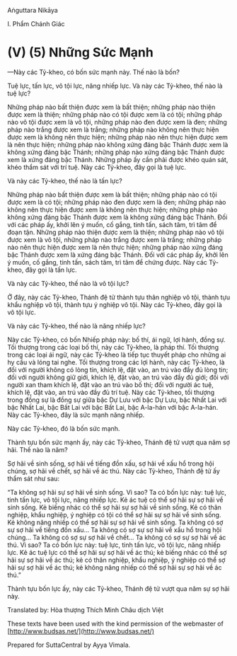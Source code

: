  

Aṅguttara Nikāya

I. Phẩm Chánh Giác

# (V) (5) Những Sức Mạnh

—Này các Tỷ-kheo, có bốn sức mạnh này. Thế nào là bốn?

Tuệ lực, tấn lực, vô tội lực, năng nhiếp lực. Và này các Tỷ-kheo, thế nào là tuệ lực?

Những pháp nào bất thiện được xem là bất thiện; những pháp nào thiện được xem là thiện; những pháp nào có tội được xem là có tội; những pháp nào vô tội được xem là vô tội, những pháp nào đen được xem là đen; những pháp nào trắng được xem là trắng; những pháp nào không nên thực hiện được xem là không nên thực hiện; những pháp nào nên thực hiện được xem là nên thực hiện; những pháp nào không xứng đáng bậc Thánh được xem là không xứng đáng bậc Thánh; những pháp nào xứng đáng bậc Thánh được xem là xứng đáng bậc Thánh. Những pháp ấy cần phải được khéo quán sát, khéo thẩm sát với trí tuệ. Này các Tỷ-kheo, đây gọi là tuệ lực.

Và này các Tỷ-kheo, thế nào là tấn lực?

Những pháp nào bất thiện được xem là bất thiện; những pháp nào có tội được xem là có tội; những pháp nào đen được xem là đen; những pháp nào không nên thực hiện được xem là không nên thực hiện; những pháp nào không xứng đáng bậc Thánh được xem là không xứng đáng bậc Thánh. Ðối với các pháp ấy, khởi lên ý muốn, cố gắng, tinh tấn, sách tâm, trì tâm để đoạn tận. Những pháp nào thiện được xem là thiện; những pháp nào vô tội được xem là vô tội, những pháp nào trắng được xem là trắng; những pháp nào nên thực hiện được xem là nên thực hiện; những pháp nào xứng đáng bậc Thánh được xem là xứng đáng bậc Thánh. Ðối với các pháp ấy, khởi lên ý muốn, cố gắng, tinh tấn, sách tâm, trì tâm để chứng được. Này các Tỷ-kheo, đây gọi là tấn lực.

Và này các Tỷ-kheo, thế nào là vô tội lực?

Ở đây, này các Tỷ-kheo, Thánh đệ tử thành tựu thân nghiệp vô tội, thành tựu khẩu nghiệp vô tội, thành tựu ý nghiệp vô tội. Này các Tỷ-kheo, đây gọi là vô tội lực.

Và này các Tỷ-kheo, thế nào là năng nhiếp lực?

Này các Tỷ-kheo, có bốn Nhiếp pháp này: bố thí, ái ngữ, lợi hành, đồng sự. Tối thượng trong các loại bố thí, này các Tỷ-kheo, là pháp thí. Tối thượng trong các loại ái ngữ, này các Tỷ-kheo là tiếp tục thuyết pháp cho những ai hy cầu và lóng tai nghe. Tối thượng trong các lợi hành, này các Tỷ-kheo, là đối với người không có lòng tin, khích lệ, đặt vào, an trú vào đầy đủ lòng tin; đối với người không giữ giới, khích lệ, đặt vào, an trú vào đầy đủ giới; đối với người xan tham khích lệ, đặt vào an trú vào bố thí; đối với người ác tuệ, khích lệ, đặt vào, an trú vào đầy đủ trí tuệ. Này các Tỷ-kheo, tối thượng trong đồng sự là đồng sự giữa bậc Dự Lưu với bậc Dự Lưu, bậc Nhất Lai với bậc Nhất Lai, bậc Bất Lai với bậc Bất Lai, bậc A-la-hán với bậc A-la-hán. Này các Tỷ-kheo, đây là sức mạnh năng nhiếp.

Này các Tỷ-kheo, đó là bốn sức mạnh.

Thành tựu bốn sức mạnh ấy, này các Tỷ-kheo, Thánh đệ tử vượt qua năm sợ hãi. Thế nào là năm?

Sợ hãi về sinh sống, sợ hãi về tiếng đồn xấu, sợ hãi về xấu hổ trong hội chúng, sợ hãi về chết, sợ hãi về ác thú. Này các Tỷ-kheo, Thánh đệ tử ấy thẩm sát như sau:

“Ta không sợ hãi sự sợ hãi về sinh sống. Vì sao? Ta có bốn lực này: tuệ lực, tinh tấn lực, vô tội lực, năng nhiếp lực. Kẻ ác tuệ có thể sợ hãi sự sợ hãi về sinh sống. Kẻ biếng nhác có thể sợ hãi sự sợ hãi về sinh sống. Kẻ có thân nghiệp, khẩu nghiệp, ý nghiệp có tội có thể sợ hãi sự sợ hãi về sinh sống. Kẻ không năng nhiếp có thể sợ hãi sự sợ hãi về sinh sống. Ta không có sợ sự sợ hãi về tiếng đồn xấu... Ta không có sợ sự sợ hãi về xấu hổ trong hội chúng... Ta không có sợ sự sợ hãi về chết... Ta không có sợ sự sợ hãi về ác thú. Vì sao? Ta có bốn lực này: tuệ lực, tinh tấn lực, vô tội lực, năng nhiếp lực. Kẻ ác tuệ lực có thể sợ hãi sự sợ hãi về ác thú; kẻ biếng nhác có thể sợ hãi sự sợ hãi về ác thú; kẻ có thân nghiệp, khẩu nghiệp, ý nghiệp có thể sợ hãi sự sợ hãi về ác thú; kẻ không năng nhiếp có thể sợ hãi sự sợ hãi về ác thú.”

Thành tựu bốn lực ấy, này các Tỷ-kheo, Thánh đệ tử vượt qua năm sự sợ hãi này.

Translated by: Hòa thượng Thích Minh Châu dịch Việt

These texts have been used with the kind permission of the webmaster of [http://www.budsas.net/](http://www.budsas.net/)

Prepared for SuttaCentral by Ayya Vimala.